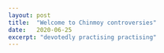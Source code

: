 ```yaml
---
layout: post
title:  "Welcome to Chinmoy controversies"
date:   2020-06-25
excerpt: "devotedly practising practising"
---
```

